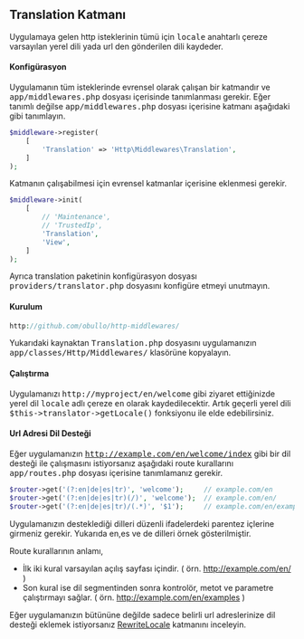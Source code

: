 
## Translation Katmanı

Uygulamaya gelen http isteklerinin tümü için <kbd>locale</kbd> anahtarlı çereze varsayılan yerel dili yada url den gönderilen dili kaydeder.

#### Konfigürasyon

Uygulamanın tüm isteklerinde evrensel olarak çalışan bir katmandır ve <kbd>app/middlewares.php</kbd> dosyası içerisinde tanımlanması gerekir. Eğer tanımlı değilse <kbd>app/middlewares.php</kbd> dosyası içerisine katmanı aşağıdaki gibi tanımlayın.

```php
$middleware->register(
    [
        'Translation' => 'Http\Middlewares\Translation',
    ]
);
```

Katmanın çalışabilmesi için evrensel katmanlar içerisine eklenmesi gerekir.

```php
$middleware->init(
    [
        // 'Maintenance',
        // 'TrustedIp',
        'Translation',
        'View',
    ]
);
```

Ayrıca translation paketinin konfigürasyon dosyası <kbd>providers/translator.php</kbd> dosyasını konfigüre etmeyi unutmayın.

#### Kurulum

```php
http://github.com/obullo/http-middlewares/
```

Yukarıdaki kaynaktan <kbd>Translation.php</kbd> dosyasını uygulamanızın <kbd>app/classes/Http/Middlewares/</kbd> klasörüne kopyalayın.

#### Çalıştırma

Uygulamanızı <kbd>http://myproject/en/welcome</kbd> gibi ziyaret ettiğinizde yerel dil <kbd>locale</kbd> adlı çereze <kbd>en</kbd> olarak kaydedilecektir. Artık geçerli yerel dili <kbd>$this->translator->getLocale()</kbd> fonksiyonu ile elde edebilirsiniz.

#### Url Adresi Dil Desteği

Eğer uygulamanızın <kbd>http://example.com/en/welcome/index</kbd> gibi bir dil desteği ile çalışmasını istiyorsanız aşağıdaki route kurallarını <kbd>app/routes.php</kbd> dosyası içerisine tanımlamanız gerekir.

```php
$router->get('(?:en|de|es|tr)', 'welcome');     // example.com/en
$router->get('(?:en|de|es|tr)(/)', 'welcome');  // example.com/en/
$router->get('(?:en|de|es|tr)/(.*)', '$1');     // example.com/en/examples/helloWorld
```

Uygulamanızın desteklediği dilleri düzenli ifadelerdeki parentez içlerine girmeniz gerekir. Yukarıda en,es ve de dilleri örnek gösterilmiştir.

Route kurallarının anlamı,

* İlk iki kural varsayılan açılış sayfası içindir. ( örn. http://example.com/en/ )
* Son kural ise dil segmentinden sonra kontrolör, metot ve parametre çalıştırmayı sağlar. ( örn. http://example.com/en/examples )

Eğer uygulamanızın bütününe değilde sadece belirli url adreslerinize dil desteği eklemek istiyorsanız [RewriteLocale](RewriteLocale.md) katmanını inceleyin.
